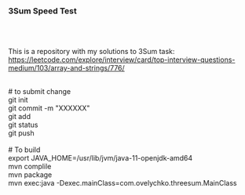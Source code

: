 <h3>3Sum Speed Test</h3>
<br>

<br>This is a repository with my solutions to 3Sum task:
<br>https://leetcode.com/explore/interview/card/top-interview-questions-medium/103/array-and-strings/776/

<br># to submit change 
<br>git init
<br>git commit -m "XXXXXX"
<br>git add <filename>
<br>git status
<br>git push
<br>
<br># To build
<br>export JAVA_HOME=/usr/lib/jvm/java-11-openjdk-amd64
<br>mvn complile
<br>mvn package
<br>mvn exec:java -Dexec.mainClass=com.ovelychko.threesum.MainClass
